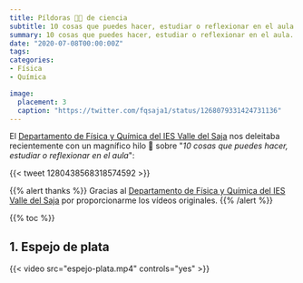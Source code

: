 ```yaml
---
title: Píldoras 💊💊 de ciencia
subtitle: 10 cosas que puedes hacer, estudiar o reflexionar en el aula
summary: 10 cosas que puedes hacer, estudiar o reflexionar en el aula.
date: "2020-07-08T00:00:00Z"
tags:
categories:
- Física
- Química

image:
  placement: 3
  caption: "https://twitter.com/fqsaja1/status/1268079331424731136"
---
```


El [Departamento de Física y Química del IES Valle del Saja](http://www.fqsaja.com) nos deleitaba recientemente con un magnífico hilo 🧵 sobre "*10 cosas que puedes hacer, estudiar o reflexionar en el aula*":

{{< tweet 1280438568318574592 >}}

{{% alert thanks %}}
Gracias al [Departamento de Física y Química del IES Valle del Saja](http://www.fqsaja.com) por proporcionarme los vídeos originales.
{{% /alert %}}

{{% toc %}}

## 1. Espejo de plata
{{< video src="espejo-plata.mp4" controls="yes" >}}